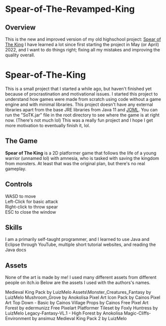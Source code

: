 # Spear-of-The-Revamped-King

## Overview

This is the new and improved version of my old highschool project: [Spear of The King](https://github.com/dezeude/Spear-of-The-Revamped-King)
I have learned a lot since first starting the project in May (or April) 2022, and I want to do things right; fixing all my mistakes and improving the quality overall.

# Spear-of-The-King

This is a small project that I started a while ago, but haven't finished yet because of procrastination and motivational issues. I started this project to understand how games were made from scratch using code without a game engine and with minimal libraries. This project doesn't have any external libraries apart from the base JRE libraries from Java 11 and [JOML](https://github.com/JOML-CI/JOML). You can run the "SoTK.jar" file in the root directory to see where the game is at right now. (There's not much lol)
This was a really fun project and I hope I get more motivation to eventually finish it, lol.

## The Game

**Spear of The King** is a 2D platformer game that follows the life of a young warrior (unnamed lol) with amnesia, who is tasked with saving the kingdom from monsters. At least that was the original plan, but there's no real gameplay.

## Controls

WASD to move  
Left-Click for basic attack  
Right-click to throw spear  
ESC to close the window

## Skills

I am a primarily self-taught programmer, and I learned to use Java and Eclipse through YouTube, multiple short tutorial websites, and reading the Java docs 

## Assets

None of the art is made by me! I used many different assets from different people on itch.io
Below are the assets I used with the authors's names.

Medieval King Pack by LuizMelo
Assets\Monster_Creatures_Fantasy by LuizMelo
Mushroom_Grove by Anokolisa
Pixel Art Icon Pack by Cainos
Pixel Art Top Down - Basic by Cainos
Village Props by Cainos
Free Pixel Art Forest by edermunizz
Free Pixelart Platformer Tileset by Foxly
Huntress by LuizMelo
Legacy-Fantasy-VL.1 - High Forest by Anokolisa
Magic-Cliffs-Environment by ansimuz
Medieval King Pack 2 by LuizMelo

